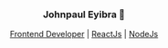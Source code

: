 <h3 align="center">Johnpaul Eyibra 🤔</h3>
<p align="center">
  <a href="#">Frontend Developer</a> | 
  <a href="#"> ReactJs</a> |
	<a href="#"> NodeJs</a>
  <br>
</p>
